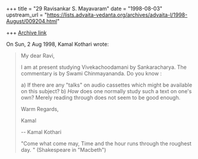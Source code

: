 +++
title = "29 Ravisankar S. Mayavaram"
date = "1998-08-03"
upstream_url = "https://lists.advaita-vedanta.org/archives/advaita-l/1998-August/009204.html"

+++
[Archive link](https://lists.advaita-vedanta.org/archives/advaita-l/1998-August/009204.html)

On Sun, 2 Aug 1998, Kamal Kothari wrote:

> My dear Ravi,
>
> I am at present studying Vivekachoodamani by Sankaracharya. The
> commentary is by Swami Chinmayananda. Do you know :
>
> a) If there are any "talks" on audio cassettes which might be available
> on this subject?
> b) *How* does one normally study such a text on one's own? Merely
> reading through does not seem to be good enough.
>
> Warm Regards,
>
> Kamal
>
> --
> Kamal Kothari
>
> "Come what come may, Time and the hour runs through the roughest day. "
> (Shakespeare in "Macbeth")
>
>
>
>

